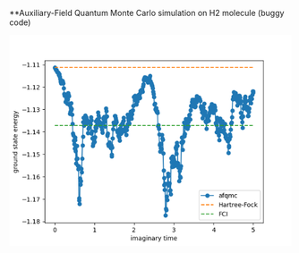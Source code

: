 **Auxiliary-Field Quantum Monte Carlo simulation on H2 molecule (buggy code)

![Figure_1](demo.png)

